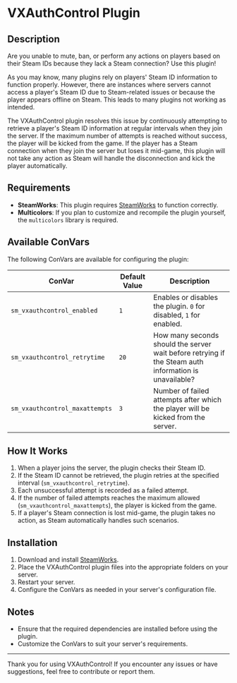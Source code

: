 # VXAuthControl Plugin

## Description
Are you unable to mute, ban, or perform any actions on players based on their Steam IDs because they lack a Steam connection? Use this plugin! 

As you may know, many plugins rely on players' Steam ID information to function properly. However, there are instances where servers cannot access a player's Steam ID due to Steam-related issues or because the player appears offline on Steam. This leads to many plugins not working as intended.

The VXAuthControl plugin resolves this issue by continuously attempting to retrieve a player's Steam ID information at regular intervals when they join the server. If the maximum number of attempts is reached without success, the player will be kicked from the game. If the player has a Steam connection when they join the server but loses it mid-game, this plugin will not take any action as Steam will handle the disconnection and kick the player automatically.

## Requirements
- **SteamWorks**: This plugin requires [SteamWorks](https://users.alliedmods.net/~kyles/builds/SteamWorks/) to function correctly.
- **Multicolors**: If you plan to customize and recompile the plugin yourself, the `multicolors` library is required.

## Available ConVars
The following ConVars are available for configuring the plugin:

| ConVar                | Default Value | Description                                                                                           |
|-----------------------|---------------|-------------------------------------------------------------------------------------------------------|
| `sm_vxauthcontrol_enabled`  | `1`           | Enables or disables the plugin. `0` for disabled, `1` for enabled.                                   |
| `sm_vxauthcontrol_retrytime` | `20`          | How many seconds should the server wait before retrying if the Steam auth information is unavailable? |
| `sm_vxauthcontrol_maxattempts` | `3`          | Number of failed attempts after which the player will be kicked from the server.                     |

## How It Works
1. When a player joins the server, the plugin checks their Steam ID.
2. If the Steam ID cannot be retrieved, the plugin retries at the specified interval (`sm_vxauthcontrol_retrytime`).
3. Each unsuccessful attempt is recorded as a failed attempt.
4. If the number of failed attempts reaches the maximum allowed (`sm_vxauthcontrol_maxattempts`), the player is kicked from the game.
5. If a player's Steam connection is lost mid-game, the plugin takes no action, as Steam automatically handles such scenarios.

## Installation
1. Download and install [SteamWorks](https://users.alliedmods.net/~kyles/builds/SteamWorks/).
2. Place the VXAuthControl plugin files into the appropriate folders on your server.
3. Restart your server.
4. Configure the ConVars as needed in your server's configuration file.

## Notes
- Ensure that the required dependencies are installed before using the plugin.
- Customize the ConVars to suit your server's requirements.

---
Thank you for using VXAuthControl! If you encounter any issues or have suggestions, feel free to contribute or report them.
